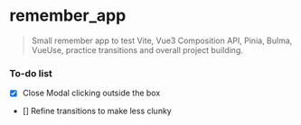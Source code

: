 # remember_app

> Small remember app to test Vite, Vue3 Composition API, Pinia, Bulma, VueUse, practice transitions and overall project building.

### To-do list
- [X] Close Modal clicking outside the box
- [] Refine transitions to make less clunky
